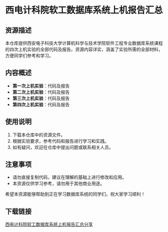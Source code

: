 # 西电计科院软工数据库系统上机报告汇总

## 资源描述

本仓库提供西安电子科技大学计算机科学与技术学院软件工程专业数据库系统课程的四次上机实验的全部代码及报告。资源内容详实，涵盖了实验所需的全部材料，方便同学们参考和学习。

## 内容概述

- **第一次上机实验**：代码及报告
- **第二次上机实验**：代码及报告
- **第三次上机实验**：代码及报告
- **第四次上机实验**：代码及报告

## 使用说明

1. 下载本仓库中的资源文件。
2. 根据实验要求，参考代码和报告进行学习和实践。
3. 如有疑问，欢迎在仓库中提出问题或联系相关人员。

## 注意事项

- 请勿直接复制代码，建议在理解的基础上进行修改和应用。
- 本资源仅供学习参考，请勿用于其他商业用途。

希望本资源能够帮助到正在学习数据库系统的同学们，祝大家学习顺利！

## 下载链接

[西电计科院软工数据库系统上机报告汇总分享](https://pan.quark.cn/s/38761df89b3a)